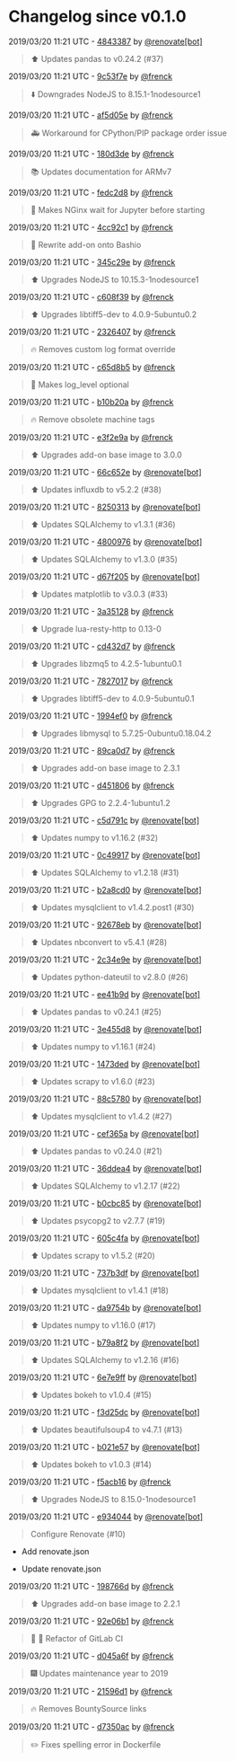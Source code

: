 # Changelog since v0.1.0

2019/03/20 11:21 UTC - [4843387](https://github.com/hassio-addons/addon-jupyterlab-lite/commit/48433873c88b66f9def4a03c71d7df8944df4608) by [@renovate[bot]](https://github.com/apps/renovate)
> :arrow_up: Updates pandas to v0.24.2 (#37) 

2019/03/20 11:21 UTC - [9c53f7e](https://github.com/hassio-addons/addon-jupyterlab-lite/commit/9c53f7e9107cff1f0d7ca98e396768b439811363) by [@frenck](https://github.com/frenck)
> :arrow_down: Downgrades NodeJS to 8.15.1-1nodesource1 

2019/03/20 11:21 UTC - [af5d05e](https://github.com/hassio-addons/addon-jupyterlab-lite/commit/af5d05e26c4b9dcc8849adbe00f4156047329cff) by [@frenck](https://github.com/frenck)
> :ambulance: Workaround for CPython/PIP package order issue 

2019/03/20 11:21 UTC - [180d3de](https://github.com/hassio-addons/addon-jupyterlab-lite/commit/180d3de85b700e168fe90092be96eaac71470cf6) by [@frenck](https://github.com/frenck)
> :books: Updates documentation for ARMv7 

2019/03/20 11:21 UTC - [fedc2d8](https://github.com/hassio-addons/addon-jupyterlab-lite/commit/fedc2d8db53322169c1b6081d1c5bf66853ad9b4) by [@frenck](https://github.com/frenck)
> :hammer: Makes NGinx wait for Jupyter before starting 

2019/03/20 11:21 UTC - [4cc92c1](https://github.com/hassio-addons/addon-jupyterlab-lite/commit/4cc92c1dab5abde58968ca186865f20b5b0d5aa5) by [@frenck](https://github.com/frenck)
> :hammer: Rewrite add-on onto Bashio 

2019/03/20 11:21 UTC - [345c29e](https://github.com/hassio-addons/addon-jupyterlab-lite/commit/345c29e0b47c8c68df6c61919685c78a13e062a0) by [@frenck](https://github.com/frenck)
> :arrow_up: Upgrades NodeJS to 10.15.3-1nodesource1 

2019/03/20 11:21 UTC - [c608f39](https://github.com/hassio-addons/addon-jupyterlab-lite/commit/c608f39e9ba1074ce3f0d21f5e11e516552d24e6) by [@frenck](https://github.com/frenck)
> :arrow_up: Upgrades libtiff5-dev to 4.0.9-5ubuntu0.2 

2019/03/20 11:21 UTC - [2326407](https://github.com/hassio-addons/addon-jupyterlab-lite/commit/232640756c160113692261d024d000bb37629e81) by [@frenck](https://github.com/frenck)
> :fire: Removes custom log format override 

2019/03/20 11:21 UTC - [c65d8b5](https://github.com/hassio-addons/addon-jupyterlab-lite/commit/c65d8b508d1a62a4cc0fed1c7a963d6c3e33e373) by [@frenck](https://github.com/frenck)
> :hammer: Makes log_level optional 

2019/03/20 11:21 UTC - [b10b20a](https://github.com/hassio-addons/addon-jupyterlab-lite/commit/b10b20a69569b15ad7adaa26c27f861adc0c6e17) by [@frenck](https://github.com/frenck)
> :fire: Remove obsolete machine tags 

2019/03/20 11:21 UTC - [e3f2e9a](https://github.com/hassio-addons/addon-jupyterlab-lite/commit/e3f2e9a7dca3ac5799da439728723656ff628894) by [@frenck](https://github.com/frenck)
> :arrow_up: Upgrades add-on base image to 3.0.0 

2019/03/20 11:21 UTC - [66c652e](https://github.com/hassio-addons/addon-jupyterlab-lite/commit/66c652e4ee771736317feb1a19e1853696d3669d) by [@renovate[bot]](https://github.com/apps/renovate)
> :arrow_up: Updates influxdb to v5.2.2 (#38) 

2019/03/20 11:21 UTC - [8250313](https://github.com/hassio-addons/addon-jupyterlab-lite/commit/8250313e542f04da746941124104de6d527e2e75) by [@renovate[bot]](https://github.com/apps/renovate)
> :arrow_up: Updates SQLAlchemy to v1.3.1 (#36) 

2019/03/20 11:21 UTC - [4800976](https://github.com/hassio-addons/addon-jupyterlab-lite/commit/48009768b59524f57ef84d3b9f19c2086d0d72c8) by [@renovate[bot]](https://github.com/apps/renovate)
> :arrow_up: Updates SQLAlchemy to v1.3.0 (#35) 

2019/03/20 11:21 UTC - [d67f205](https://github.com/hassio-addons/addon-jupyterlab-lite/commit/d67f20536a1c33370014eee7f7a9b4ac77aa28bf) by [@renovate[bot]](https://github.com/apps/renovate)
> :arrow_up: Updates matplotlib to v3.0.3 (#33) 

2019/03/20 11:21 UTC - [3a35128](https://github.com/hassio-addons/addon-jupyterlab-lite/commit/3a35128d3c516e7f7e06e6f472c12a6269521f37) by [@frenck](https://github.com/frenck)
> :arrow_up: Upgrade lua-resty-http to 0.13-0 

2019/03/20 11:21 UTC - [cd432d7](https://github.com/hassio-addons/addon-jupyterlab-lite/commit/cd432d75d28a5e4ba0574a60a271b12af91b96aa) by [@frenck](https://github.com/frenck)
> :arrow_up: Upgrades libzmq5 to 4.2.5-1ubuntu0.1 

2019/03/20 11:21 UTC - [7827017](https://github.com/hassio-addons/addon-jupyterlab-lite/commit/7827017e65483b8319ffba1f376d2987119046c3) by [@frenck](https://github.com/frenck)
> :arrow_up: Upgrades libtiff5-dev to 4.0.9-5ubuntu0.1 

2019/03/20 11:21 UTC - [1994ef0](https://github.com/hassio-addons/addon-jupyterlab-lite/commit/1994ef020cf171073abed994bfee88b3b2b6c832) by [@frenck](https://github.com/frenck)
> :arrow_up: Upgrades libmysql to 5.7.25-0ubuntu0.18.04.2 

2019/03/20 11:21 UTC - [89ca0d7](https://github.com/hassio-addons/addon-jupyterlab-lite/commit/89ca0d771896c04597990d0906dec332697edb74) by [@frenck](https://github.com/frenck)
> :arrow_up: Upgrades add-on base image to 2.3.1 

2019/03/20 11:21 UTC - [d451806](https://github.com/hassio-addons/addon-jupyterlab-lite/commit/d4518066af7d142e3d862b1965d0fe62943fbe1a) by [@frenck](https://github.com/frenck)
> :arrow_up: Upgrades GPG to 2.2.4-1ubuntu1.2 

2019/03/20 11:21 UTC - [c5d791c](https://github.com/hassio-addons/addon-jupyterlab-lite/commit/c5d791c78de82ee91642884fa26a2189ca8ce7a5) by [@renovate[bot]](https://github.com/apps/renovate)
> :arrow_up: Updates numpy to v1.16.2 (#32) 

2019/03/20 11:21 UTC - [0c49917](https://github.com/hassio-addons/addon-jupyterlab-lite/commit/0c499172d41108a6cdab0f5f758b9703a52ab713) by [@renovate[bot]](https://github.com/apps/renovate)
> :arrow_up: Updates SQLAlchemy to v1.2.18 (#31) 

2019/03/20 11:21 UTC - [b2a8cd0](https://github.com/hassio-addons/addon-jupyterlab-lite/commit/b2a8cd02d3b8fda4fcdf7fe7ab6e7d9eb87b29b0) by [@renovate[bot]](https://github.com/apps/renovate)
> :arrow_up: Updates mysqlclient to v1.4.2.post1 (#30) 

2019/03/20 11:21 UTC - [92678eb](https://github.com/hassio-addons/addon-jupyterlab-lite/commit/92678ebbcb20a622a63612ad9b9126fed854b23c) by [@renovate[bot]](https://github.com/apps/renovate)
> :arrow_up: Updates nbconvert to v5.4.1 (#28) 

2019/03/20 11:21 UTC - [2c34e9e](https://github.com/hassio-addons/addon-jupyterlab-lite/commit/2c34e9e108b7bfc2726782a488e540d9cd448827) by [@renovate[bot]](https://github.com/apps/renovate)
> :arrow_up: Updates python-dateutil to v2.8.0 (#26) 

2019/03/20 11:21 UTC - [ee41b9d](https://github.com/hassio-addons/addon-jupyterlab-lite/commit/ee41b9d50ff195216f0ea50fc1363c155224e74c) by [@renovate[bot]](https://github.com/apps/renovate)
> :arrow_up: Updates pandas to v0.24.1 (#25) 

2019/03/20 11:21 UTC - [3e455d8](https://github.com/hassio-addons/addon-jupyterlab-lite/commit/3e455d87efb35a597e6c2d9deb0344a8a34f6306) by [@renovate[bot]](https://github.com/apps/renovate)
> :arrow_up: Updates numpy to v1.16.1 (#24) 

2019/03/20 11:21 UTC - [1473ded](https://github.com/hassio-addons/addon-jupyterlab-lite/commit/1473ded12dc0a485a2343f42313a0ca0029e7747) by [@renovate[bot]](https://github.com/apps/renovate)
> :arrow_up: Updates scrapy to v1.6.0 (#23) 

2019/03/20 11:21 UTC - [88c5780](https://github.com/hassio-addons/addon-jupyterlab-lite/commit/88c5780f5f6d3b0c825aa0827a47906aea9c6dde) by [@renovate[bot]](https://github.com/apps/renovate)
> :arrow_up: Updates mysqlclient to v1.4.2 (#27) 

2019/03/20 11:21 UTC - [cef365a](https://github.com/hassio-addons/addon-jupyterlab-lite/commit/cef365a572f99c94b2a94aaff50c4581b028eb08) by [@renovate[bot]](https://github.com/apps/renovate)
> :arrow_up: Updates pandas to v0.24.0 (#21) 

2019/03/20 11:21 UTC - [36ddea4](https://github.com/hassio-addons/addon-jupyterlab-lite/commit/36ddea4e19ea7fdd7cd0348ad5db0de0db657318) by [@renovate[bot]](https://github.com/apps/renovate)
> :arrow_up: Updates SQLAlchemy to v1.2.17 (#22) 

2019/03/20 11:21 UTC - [b0cbc85](https://github.com/hassio-addons/addon-jupyterlab-lite/commit/b0cbc85d35eada763c83f116cf458e2c878ca045) by [@renovate[bot]](https://github.com/apps/renovate)
> :arrow_up: Updates psycopg2 to v2.7.7 (#19) 

2019/03/20 11:21 UTC - [605c4fa](https://github.com/hassio-addons/addon-jupyterlab-lite/commit/605c4fa28ff90857946d1aaa87a831fff1a3da24) by [@renovate[bot]](https://github.com/apps/renovate)
> :arrow_up: Updates scrapy to v1.5.2 (#20) 

2019/03/20 11:21 UTC - [737b3df](https://github.com/hassio-addons/addon-jupyterlab-lite/commit/737b3dfbb9f7211b7a1373adca4e9ca40f0df779) by [@renovate[bot]](https://github.com/apps/renovate)
> :arrow_up: Updates mysqlclient to v1.4.1 (#18) 

2019/03/20 11:21 UTC - [da9754b](https://github.com/hassio-addons/addon-jupyterlab-lite/commit/da9754be467279fcdd86d97a5184296369fa415a) by [@renovate[bot]](https://github.com/apps/renovate)
> :arrow_up: Updates numpy to v1.16.0 (#17) 

2019/03/20 11:21 UTC - [b79a8f2](https://github.com/hassio-addons/addon-jupyterlab-lite/commit/b79a8f2a098ee1f966b3a306749aa90dcfd69970) by [@renovate[bot]](https://github.com/apps/renovate)
> :arrow_up: Updates SQLAlchemy to v1.2.16 (#16) 

2019/03/20 11:21 UTC - [6e7e9ff](https://github.com/hassio-addons/addon-jupyterlab-lite/commit/6e7e9ff6472d46dd9e80a04bb17ddcc03ec5a33a) by [@renovate[bot]](https://github.com/apps/renovate)
> :arrow_up: Updates bokeh to v1.0.4 (#15) 

2019/03/20 11:21 UTC - [f3d25dc](https://github.com/hassio-addons/addon-jupyterlab-lite/commit/f3d25dcd73665539bde888584662447cb3d180a4) by [@renovate[bot]](https://github.com/apps/renovate)
> :arrow_up: Updates beautifulsoup4 to v4.7.1 (#13) 

2019/03/20 11:21 UTC - [b021e57](https://github.com/hassio-addons/addon-jupyterlab-lite/commit/b021e5707504e097f2b8217147fd2d656400554b) by [@renovate[bot]](https://github.com/apps/renovate)
> :arrow_up: Updates bokeh to v1.0.3 (#14) 

2019/03/20 11:21 UTC - [f5acb16](https://github.com/hassio-addons/addon-jupyterlab-lite/commit/f5acb169e64486eb96dc1cd5320c08f5964fa657) by [@frenck](https://github.com/frenck)
> :arrow_up: Upgrades NodeJS to 8.15.0-1nodesource1 

2019/03/20 11:21 UTC - [e934044](https://github.com/hassio-addons/addon-jupyterlab-lite/commit/e934044da7941d4fe03abdf08303bcb140b65d07) by [@renovate[bot]](https://github.com/apps/renovate)
> Configure Renovate (#10)

* Add renovate.json

* Update renovate.json 

2019/03/20 11:21 UTC - [198766d](https://github.com/hassio-addons/addon-jupyterlab-lite/commit/198766d43f09d62a30d5b6c38457efedc10d1537) by [@frenck](https://github.com/frenck)
> :arrow_up: Upgrades add-on base image to 2.2.1 

2019/03/20 11:21 UTC - [92e06b1](https://github.com/hassio-addons/addon-jupyterlab-lite/commit/92e06b12b412c946a7da044fa9597533af79367f) by [@frenck](https://github.com/frenck)
> :tractor: :rocket: Refactor of GitLab CI 

2019/03/20 11:21 UTC - [d045a6f](https://github.com/hassio-addons/addon-jupyterlab-lite/commit/d045a6fe5f2120742cb928eec4112651dcb0dad1) by [@frenck](https://github.com/frenck)
> :fireworks: Updates maintenance year to 2019 

2019/03/20 11:21 UTC - [21596d1](https://github.com/hassio-addons/addon-jupyterlab-lite/commit/21596d1a32687ea2aba8078e0e2fcd98a2f3cfae) by [@frenck](https://github.com/frenck)
> :fire: Removes BountySource links 

2019/03/20 11:21 UTC - [d7350ac](https://github.com/hassio-addons/addon-jupyterlab-lite/commit/d7350acae00ff1bc80dc479b88aa71fa1ece0584) by [@frenck](https://github.com/frenck)
> :pencil2: Fixes spelling error in Dockerfile 


